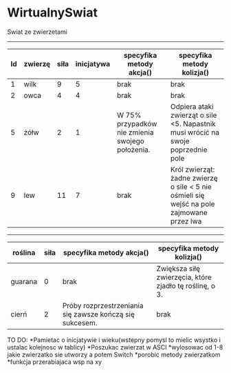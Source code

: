 ﻿# WirtualnySwiat
Swiat ze zwierzetami

***

|Id |  zwierzę | siła |  inicjatywa |   specyfika metody akcja()   |  specyfika metody kolizja()
|---|----------|------|-------------|------------------------------|-----------------------------
|1  |   wilk   |  9   |      5      |            brak              |            brak
|2  |   owca   |  4   |      4      |            brak              |            brak
|5  |   żółw   |  2   |      1      | W 75% przypadków nie zmienia swojego położenia. |  Odpiera ataki zwierząt o sile <5. Napastnik musi wrócić na swoje poprzednie pole
|9  |   lew    | 11   |      7      |            brak              |  Król zwierząt: żadne zwierzę o sile < 5  nie ośmieli się wejść na pole zajmowane przez lwa

***

|roślina    |  siła      |           specyfika metody akcja()      | specyfika metody kolizja()
|-----------|------------|---------------------------------------- |------------------------------
|guarana    |   0        |                     brak                | Zwiększa siłę zwierzęcia, które zjadło tę roślinę, o 3.
|cierń      |   2        |     Próby rozprzestrzeniania się zawsze  kończą się sukcesem.          | brak

TO DO:
*Pamietac o inicjatywie i wieku(wstepny pomysl to mielic wsystko i ustalac kolejnosc w tablicy)
*Poszukac zwierzat w ASCI
*wylosowac od 1-8 jakie zwierzatko sie utworzy a potem Switch
*porobic metody zwierzatkom
*funkcja przerabiajaca wsp na xy

